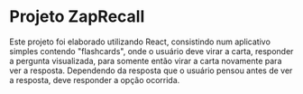 # Projeto ZapRecall

Este projeto foi elaborado utilizando React, consistindo num aplicativo simples contendo "flashcards", onde o usuário deve virar a carta, responder a pergunta visualizada, para somente então virar a carta novamente para ver a resposta. Dependendo da resposta que o usuário pensou antes de ver a resposta, deve responder a opção ocorrida. 